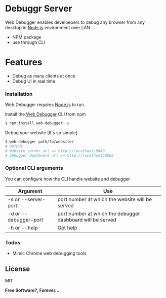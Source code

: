 # Debuggr Server

Web Debugger enables develoepers to debug any browser from any desktop in [Node.js](https://nodejs.org/) environment over LAN

  - NPM package
  - use through CLI

# Features

  - Debug  as many clients at once
  - Debug UI in real time

### Installation

Web Debugger requires [Node.js](https://nodejs.org/) to run.

Install the [Web Debugger](https://www.npmjs.com/package/web-debugger) CLI from npm

```sh
$ npm install web-debugger -g
```

Debug your website [It's so simple]

```sh
$ web-debugger path/to/website/ 
# OUTPUT : 
# Website server url => http://localhost:8080
# Debugger Dashboard url => http://localhost:8888
```


### Optional CLI arguments

You can configure how the CLI handle website and debugger 

| Argument | Use |
| ------ | ------ |
| -s or --server-port | port number at which the website will be served |
| -d or --debugger-port | port number at which the debugger dashboard will be served |
| -h or --help | Get help |


### Todos

 - Mimic Chrome web debugging tools

License
----

MIT


**Free Software?, Forever...**
